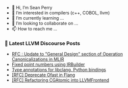 - 👋 Hi, I’m Sean Perry
- 👀 I’m interested in compilers (c++, COBOL, llvm)
- 🌱 I’m currently learning ...
- 💞️ I’m looking to collaborate on ...
- 📫 How to reach me ...

<!---
s66perry/s66perry is a ✨ special ✨ repository because its `README.md` (this file) appears on your GitHub profile.
You can click the Preview link to take a look at your changes.
--->
### 📕 Latest LLVM Discourse Posts

<!-- DISCOURSE-LLVM:START -->
- [RFC : Update to &quot;General Design&quot; section of Operation Canonicalizations in MLIR](https://discourse.llvm.org/t/rfc-update-to-general-design-section-of-operation-canonicalizations-in-mlir/79355?page=2#post_36)
- [Fixed point numbers using IRBuilder](https://discourse.llvm.org/t/fixed-point-numbers-using-irbuilder/80263#post_1)
- [Type annotations for libclang, Python bindings](https://discourse.llvm.org/t/type-annotations-for-libclang-python-bindings/70644#post_18)
- [[RFC] Deprecate Ofast in Flang](https://discourse.llvm.org/t/rfc-deprecate-ofast-in-flang/80243#post_2)
- [[RFC] Refactoring CGAtomic into LLVMFrontend](https://discourse.llvm.org/t/rfc-refactoring-cgatomic-into-llvmfrontend/80168#post_6)
<!-- DISCOURSE-LLVM:END -->
